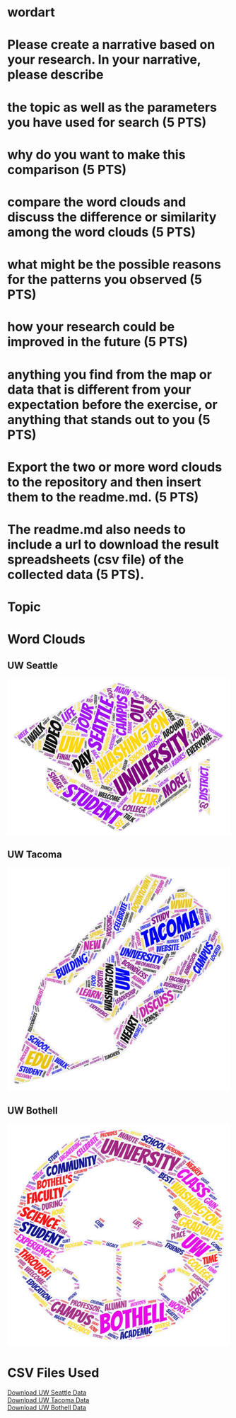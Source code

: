 # wordart
# Please create a narrative based on your research. In your narrative, please describe
# the topic as well as the parameters you have used for search (5 PTS)
# why do you want to make this comparison (5 PTS)
# compare the word clouds and discuss the difference or similarity among the word clouds (5 PTS)
# what might be the possible reasons for the patterns you observed (5 PTS)
# how your research could be improved in the future (5 PTS)
# anything you find from the map or data that is different from your expectation before the exercise, or anything that stands out to you (5 PTS)
# Export the two or more word clouds to the repository and then insert them to the readme.md. (5 PTS)
# The readme.md also needs to include a url to download the result spreadsheets (csv file) of the collected data (5 PTS).

# Topic

# Word Clouds

## UW Seattle
<img src="/img/UWSeattle.jpeg" alt="UW Seattle Word Cloud">

## UW Tacoma
<img src="/img/UWTacoma.jpeg" alt="UW Tacoma Word Cloud">

## UW Bothell
<img src="/img/UWBothell.jpeg" alt="UW Bothell WOrd Cloud">

# CSV Files Used
[Download UW Seattle Data](/assets/search-result-1.csv) <br>
[Download UW Tacoma Data](/assets/search-result-2.csv) <br>
[Download UW Bothell Data](/assets/search-result-3.csv)